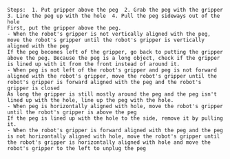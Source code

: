 
    Steps:  1. Put gripper above the peg  2. Grab the peg with the gripper  3. Line the peg up with the hole  4. Pull the peg sideways out of the hole
    First, put the gripper above the peg.
    - When the robot's gripper is not vertically aligned with the peg, move the robot's gripper until the robot's gripper is vertically aligned with the peg
    If the peg becomes left of the gripper, go back to putting the gripper above the peg. Because the peg is a long object, check if the gripper is lined up with it from the front instead of around it.
    - When peg is not left of the robot's gripper and peg is not forward aligned with the robot's gripper, move the robot's gripper until the robot's gripper is forward aligned with the peg and the robot's gripper is closed
    As long the gripper is still mostly around the peg and the peg isn't lined up with the hole, line up the peg with the hole.
    - When peg is horizontally aligned with hole, move the robot's gripper until the robot's gripper is above the peg
    If the peg is lined up with the hole to the side, remove it by pulling it.
    - When the robot's gripper is forward aligned with the peg and the peg is not horizontally aligned with hole, move the robot's gripper until the robot's gripper is horizontally aligned with hole and move the robot's gripper to the left to unplug the peg